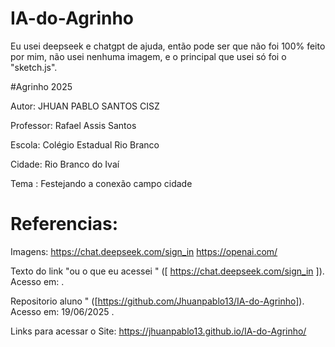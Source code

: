 # IA-do-Agrinho
Eu usei deepseek e chatgpt de ajuda, então pode ser que não foi 100% feito por mim, não usei nenhuma imagem, e o principal que usei só foi o "sketch.js".

#Agrinho 2025

Autor: JHUAN PABLO SANTOS CISZ

Professor: Rafael Assis Santos

Escola: Colégio Estadual Rio Branco

Cidade: Rio Branco do Ivaí

Tema : Festejando a conexão campo cidade

# Referencias:
Imagens: https://chat.deepseek.com/sign_in
https://openai.com/

Texto do link "ou o que eu acessei " ([ https://chat.deepseek.com/sign_in ]). Acesso em: .

Repositorio aluno " ([https://github.com/Jhuanpablo13/IA-do-Agrinho]). Acesso em: 19/06/2025 .

Links para acessar o Site: https://jhuanpablo13.github.io/IA-do-Agrinho/
